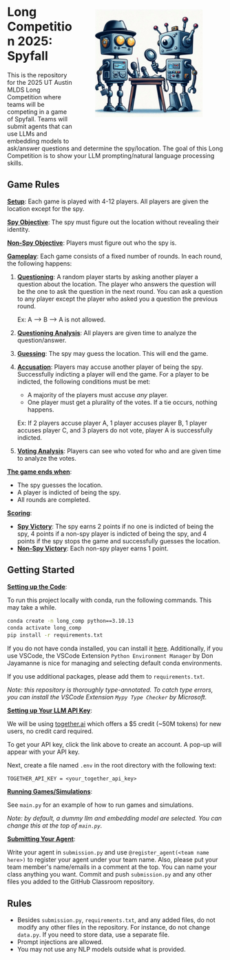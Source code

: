 <img src="media/readme_image.jpg" alt="spyfall" width="250" align="right" style="padding: 50px;"/>

# Long Competition 2025: Spyfall

This is the repository for the 2025 UT Austin MLDS Long Competition where teams will be competing in a game of Spyfall. Teams will submit agents that can use LLMs and embedding models to ask/answer questions and determine the spy/location. The goal of this Long Competition is to show your LLM prompting/natural language processing skills.

## Game Rules

**<u>Setup</u>**: Each game is played with 4-12 players. All players are given the location except for the spy.

**<u>Spy Objective</u>**: The spy must figure out the location without revealing their identity.

**<u>Non-Spy Objective</u>**: Players must figure out who the spy is.

**<u>Gameplay</u>**: Each game consists of a fixed number of rounds. In each round, the following happens:

1. **<u>Questioning</u>**: A random player starts by asking another player a question about the location. The player who answers the question will be the one to ask the question in the next round. You can ask a question to any player except the player who asked you a question the previous round.

   Ex: A --> B --> A is not allowed.
2. **<u>Questioning Analysis</u>**: All players are given time to analyze the question/answer.
3. **<u>Guessing</u>**: The spy may guess the location. This will end the game.
4. **<u>Accusation</u>**: Players may accuse another player of being the spy. Successfully indicting a player will end the game. For a player to be indicted, the following conditions must be met:
   * A majority of the players must accuse *any* player.
   * One player must get a plurality of the votes. If a tie occurs, nothing happens.

    Ex: If 2 players accuse player A, 1 player accuses player B, 1 player accuses player C, and 3 players do not vote, player A is successfully indicted.

5. **<u>Voting Analysis</u>**: Players can see who voted for who and are given time to analyze the votes.

**<u>The game ends when</u>**:

* The spy guesses the location.
* A player is indicted of being the spy.
* All rounds are completed.

**<u>Scoring</u>**:

* **<u>Spy Victory</u>**: The spy earns 2 points if no one is indicted of being the spy, 4 points if a non-spy player is indicted of being the spy, and 4 points if the spy stops the game and successfully guesses the location.
* **<u>Non-Spy Victory</u>**: Each non-spy player earns 1 point.

## Getting Started

**<u>Setting up the Code</u>**:

To run this project locally with conda, run the following commands. This may take a while.

``` bash
conda create -n long_comp python==3.10.13
conda activate long_comp
pip install -r requirements.txt
```

If you do not have conda installed, you can install it [here](https://docs.anaconda.com/miniconda/). Additionally, if you use VSCode, the VSCode Extension `Python Environment Manager` by Don Jayamanne is nice for managing and selecting default conda environments.

If you use additional packages, please add them to `requirements.txt`.

*Note: this repository is thoroughly type-annotated. To catch type errors, you can install the VSCode Extension `Mypy Type Checker` by Microsoft.*

**<u>Setting up Your LLM API Key</u>**:

We will be using [together.ai](https://api.together.ai) which offers a $5 credit (~50M tokens) for new users, no credit card required.

To get your API key, click the link above to create an account. A pop-up will appear with your API key.

Next, create a file named `.env` in the root directory with the following text:

``` text
TOGETHER_API_KEY = <your_together_api_key>
```

**<u>Running Games/Simulations</u>**:

See `main.py` for an example of how to run games and simulations.

*Note: by default, a dummy llm and embedding model are selected. You can change this at the top of `main.py`.*

**<u>Submitting Your Agent</u>**:

Write your agent in `submission.py` and use `@register_agent(<team name here>)` to register your agent under your team name. Also, please put your team member's name/emails in a comment at the top. You can name your class anything you want. Commit and push `submission.py` and any other files you added to the GitHub Classroom repository.

## Rules

* Besides `submission.py`, `requirements.txt`, and any added files, do not modify any other files in the repository. For instance, do not change `data.py`. If you need to store data, use a separate file.
* Prompt injections are allowed.
* You may not use any NLP models outside what is provided.
